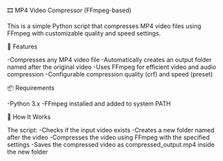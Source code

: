 🎞️ MP4 Video Compressor (FFmpeg-based)

This is a simple Python script that compresses MP4 video files using FFmpeg with customizable quality and speed settings.

🚀 Features

-Compresses any MP4 video file
-Automatically creates an output folder named after the original video
-Uses FFmpeg for efficient video and audio compression
-Configurable compression quality (crf) and speed (preset)

📦 Requirements

-Python 3.x
-FFmpeg installed and added to system PATH

📄 How It Works

The script:
-Checks if the input video exists
-Creates a new folder named after the video
-Compresses the video using FFmpeg with the specified settings
-Saves the compressed video as compressed_output.mp4 inside the new folder
